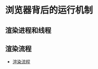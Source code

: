 # 浏览器背后的运行机制

<!-- 通过上一章的 CPU 分析，我们知道浏览器也是作为一种程序（进程）运行在 CPU 上，浏览器背后到底做了哪些事情呢。

![](../.vuepress/public/assets/browser-vs-nodejs.png)

浏览器主线程做了哪些事情，哪些？为什么 Webworker 可以避免阻塞浏览器“主线程”。 -->
<!-- 再谈线程与进程，直接事件原理与异步机制解析 -->

<!-- ## 线程与进程

- https://blog.poetries.top/browser-working-principle/guide/part1/lesson01.html#%E5%8D%95%E8%BF%9B%E7%A8%8B%E6%B5%8F%E8%A7%88%E5%99%A8%E6%97%B6%E4%BB%A3 -->

<!-- TODO 这块可以考虑放到单独的浏览器笔记里，渲染部分只讲实战，穿插理论 -->

<!-- ```js
import React from "react";
import ReactDOM from "react-dom";
import "./index.css";
import App from "./App";
import * as serviceWorker from "./serviceWorker";

ReactDOM.render(
  <React.StrictMode>
    <App />
  </React.StrictMode>,
  document.getElementById("root")
);

// If you want your app to work offline and load faster, you can change
// unregister() to register() below. Note this comes with some pitfalls.
// Learn more about service workers: https://bit.ly/CRA-PWA
serviceWorker.unregister();
``` -->

## 渲染进程和线程

## 渲染流程

- [渲染流程](./render.md)
